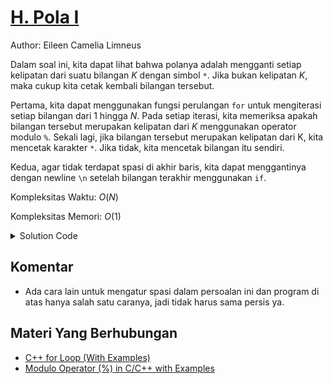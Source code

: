 # [H. Pola I](https://tlx.toki.id/courses/basic/chapters/06/problems/H)

Author: Eileen Camelia Limneus

Dalam soal ini, kita dapat lihat bahwa polanya adalah mengganti setiap kelipatan dari suatu bilangan $K$ dengan simbol `*`. Jika bukan kelipatan $K$, maka cukup kita cetak kembali bilangan tersebut.

Pertama, kita dapat menggunakan fungsi perulangan `for` untuk mengiterasi setiap bilangan dari $1$ hingga $N$.
Pada setiap iterasi, kita memeriksa apakah bilangan tersebut merupakan kelipatan dari $K$ menggunakan operator modulo `%`.
Sekali lagi, jika bilangan tersebut merupakan kelipatan dari K, kita mencetak karakter `*`. Jika tidak, kita mencetak bilangan itu sendiri.

Kedua, agar tidak terdapat spasi di akhir baris, kita dapat menggantinya dengan newline `\n` setelah bilangan terakhir menggunakan `if`.

Kompleksitas Waktu: $O(N)$

Kompleksitas Memori: $O(1)$

<details>
  <summary>Solution Code</summary>

```c++
#include <bits/stdc++.h>
using namespace std;

int main() {
  int n, k;
  cin >> n >> k;

  for (int i = 1; i <= n; i++) {
    if (i % k == 0) {
      cout << "* ";
    } else {
      cout << i << " ";
    }

    if (i == n) {
      cout << "\n";
    }
  }
}
```
</details>

## Komentar
    
- Ada cara lain untuk mengatur spasi dalam persoalan ini dan program di atas hanya salah satu caranya, jadi tidak harus sama persis ya.


## Materi Yang Berhubungan

- [C++ for Loop (With Examples)](https://www.geeksforgeeks.org/cpp-for-loop/)
- [Modulo Operator (%) in C/C++ with Examples](https://www.geeksforgeeks.org/modulo-operator-in-c-cpp-with-examples/)
